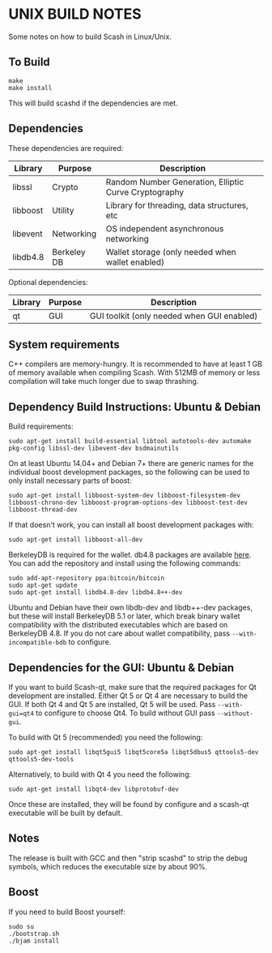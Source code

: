 UNIX BUILD NOTES
====================
Some notes on how to build Scash in Linux/Unix.

To Build
---------------------

```cd src
make
make install
```

This will build scashd if the dependencies are met.

Dependencies
---------------------

These dependencies are required:

 Library     | Purpose          | Description
 ------------|------------------|----------------------
 libssl      | Crypto           | Random Number Generation, Elliptic Curve Cryptography
 libboost    | Utility          | Library for threading, data structures, etc
 libevent    | Networking       | OS independent asynchronous networking
 libdb4.8    | Berkeley DB      | Wallet storage (only needed when wallet enabled)

Optional dependencies:

 Library     | Purpose          | Description
 ------------|------------------|----------------------
 qt          | GUI              | GUI toolkit (only needed when GUI enabled)
 
System requirements
--------------------

C++ compilers are memory-hungry. It is recommended to have at least 1 GB of
memory available when compiling Scash. With 512MB of memory or less
compilation will take much longer due to swap thrashing.

Dependency Build Instructions: Ubuntu & Debian
----------------------------------------------
Build requirements:

    sudo apt-get install build-essential libtool autotools-dev automake pkg-config libssl-dev libevent-dev bsdmainutils

On at least Ubuntu 14.04+ and Debian 7+ there are generic names for the
individual boost development packages, so the following can be used to only
install necessary parts of boost:

    sudo apt-get install libboost-system-dev libboost-filesystem-dev libboost-chrono-dev libboost-program-options-dev libboost-test-dev libboost-thread-dev

If that doesn't work, you can install all boost development packages with:

    sudo apt-get install libboost-all-dev

BerkeleyDB is required for the wallet. db4.8 packages are available [here](https://launchpad.net/~bitcoin/+archive/bitcoin).
You can add the repository and install using the following commands:

    sudo add-apt-repository ppa:bitcoin/bitcoin
    sudo apt-get update
    sudo apt-get install libdb4.8-dev libdb4.8++-dev

Ubuntu and Debian have their own libdb-dev and libdb++-dev packages, but these will install
BerkeleyDB 5.1 or later, which break binary wallet compatibility with the distributed executables which
are based on BerkeleyDB 4.8. If you do not care about wallet compatibility,
pass `--with-incompatible-bdb` to configure.

Dependencies for the GUI: Ubuntu & Debian
-----------------------------------------

If you want to build Scash-qt, make sure that the required packages for Qt development
are installed. Either Qt 5 or Qt 4 are necessary to build the GUI.
If both Qt 4 and Qt 5 are installed, Qt 5 will be used. Pass `--with-gui=qt4` to configure to choose Qt4.
To build without GUI pass `--without-gui`.

To build with Qt 5 (recommended) you need the following:

    sudo apt-get install libqt5gui5 libqt5core5a libqt5dbus5 qttools5-dev qttools5-dev-tools 

Alternatively, to build with Qt 4 you need the following:

    sudo apt-get install libqt4-dev libprotobuf-dev

Once these are installed, they will be found by configure and a scash-qt executable will be
built by default.

Notes
-----
The release is built with GCC and then "strip scashd" to strip the debug
symbols, which reduces the executable size by about 90%.


Boost
-----
If you need to build Boost yourself:

	sudo su
	./bootstrap.sh
	./bjam install
